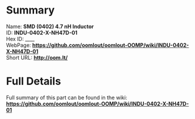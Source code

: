 
Summary
=================
  
Name: __SMD (0402) 4.7 nH Inductor__    
ID: __INDU-0402-X-NH47D-01__   
Hex ID: ____   
WebPage: __https://github.com/oomlout/oomlout-OOMP/wiki/INDU-0402-X-NH47D-01__   
Short URL: __http://oom.lt/__   

Full Details
==========================
Full summary of this part can be found in the wiki:   
__https://github.com/oomlout/oomlout-OOMP/wiki/INDU-0402-X-NH47D-01__    

